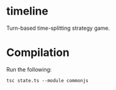 timeline
========

Turn-based time-splitting strategy game.

# Compilation
Run the following:
```
tsc state.ts --module commonjs
```
